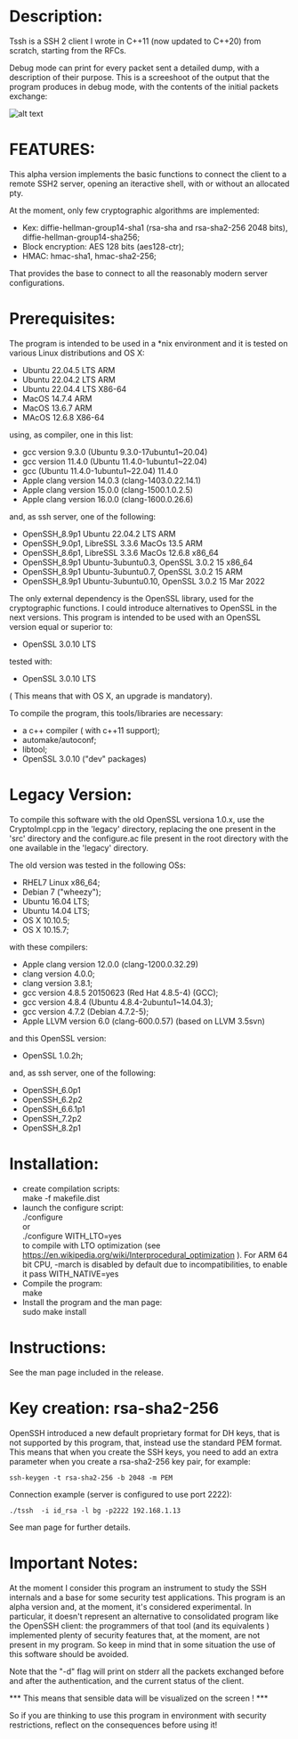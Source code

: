 Description:
============

Tssh is a SSH 2 client I wrote in C++11 (now updated to C++20) from scratch, starting from the RFCs.

Debug mode can print for every packet sent a detailed dump, with a description of their purpose. This is a screeshoot of the output that the program produces in debug mode, with the contents of the initial packets exchange:

![alt text](screenshoots/handshake.png "Tssh screenshoot")

FEATURES:
=========

This alpha version implements the basic functions to connect the client to a remote SSH2 server, opening an iteractive shell, with or without an allocated pty.

At the moment, only few cryptographic algorithms are implemented:

- Kex: diffie-hellman-group14-sha1 (rsa-sha and rsa-sha2-256 2048 bits), diffie-hellman-group14-sha256;
- Block encryption: AES 128 bits (aes128-ctr);
- HMAC: hmac-sha1, hmac-sha2-256;

That provides the base to connect to all the reasonably modern server configurations.

Prerequisites:
==============

The program is intended to be used in a *nix environment and it is tested on various Linux distributions and OS X:

- Ubuntu 22.04.5 LTS  ARM
- Ubuntu 22.04.2 LTS  ARM
- Ubuntu 22.04.4 LTS  X86-64
- MacOS  14.7.4       ARM 
- MacOS  13.6.7       ARM 
- MAcOS  12.6.8       X86-64

using, as compiler, one in this list:

- gcc version 9.3.0 (Ubuntu 9.3.0-17ubuntu1~20.04)
- gcc version 11.4.0 (Ubuntu 11.4.0-1ubuntu1~22.04) 
- gcc (Ubuntu 11.4.0-1ubuntu1~22.04) 11.4.0
- Apple clang version 14.0.3 (clang-1403.0.22.14.1)
- Apple clang version 15.0.0 (clang-1500.1.0.2.5)
- Apple clang version 16.0.0 (clang-1600.0.26.6)

and, as ssh server, one of the following:

- OpenSSH_8.9p1  Ubuntu 22.04.2 LTS                 ARM
- OpenSSH_9.0p1, LibreSSL 3.3.6  MacOs  13.5        ARM
- OpenSSH_8.6p1, LibreSSL 3.3.6  MacOs  12.6.8      x86_64
- OpenSSH_8.9p1 Ubuntu-3ubuntu0.3, OpenSSL 3.0.2 15 x86_64
- OpenSSH_8.9p1 Ubuntu-3ubuntu0.7, OpenSSL 3.0.2 15 ARM      
- OpenSSH_8.9p1 Ubuntu-3ubuntu0.10, OpenSSL 3.0.2 15 Mar 2022

The only external dependency is the OpenSSL library, used for the cryptographic functions.
I could introduce alternatives to OpenSSL in the next versions.
This program is intended to be used with an OpenSSL version equal or superior to:

- OpenSSL 3.0.10 LTS

tested  with:

- OpenSSL 3.0.10 LTS

( This means that with OS X, an upgrade is mandatory).

To compile the program, this tools/libraries are necessary:

- a c++ compiler ( with c++11 support);
- automake/autoconf;
- libtool;
- OpenSSL 3.0.10 ("dev" packages) 

Legacy Version:
===============

To compile this software with the old OpenSSL versiona 1.0.x, use the CryptoImpl.cpp in the 'legacy' directory, replacing the one present in the 'src' directory and the configure.ac file present in the root directory with the one available in the 'legacy' directory.

The old version was tested in the following OSs:

- RHEL7 Linux  x86_64;
- Debian 7 ("wheezy");
- Ubuntu 16.04 LTS;
- Ubuntu 14.04 LTS;
- OS X 10.10.5;
- OS X 10.15.7;

with these compilers:

- Apple clang version 12.0.0 (clang-1200.0.32.29)
- clang version 4.0.0;
- clang version 3.8.1;
- gcc version 4.8.5 20150623 (Red Hat 4.8.5-4) (GCC);
- gcc version 4.8.4 (Ubuntu 4.8.4-2ubuntu1~14.04.3);
- gcc version 4.7.2 (Debian 4.7.2-5);
- Apple LLVM version 6.0 (clang-600.0.57) (based on LLVM 3.5svn)

and this OpenSSL version:

- OpenSSL 1.0.2h;

and, as ssh server, one of the following:

- OpenSSH_6.0p1
- OpenSSH_6.2p2
- OpenSSH_6.6.1p1
- OpenSSH_7.2p2
- OpenSSH_8.2p1 


Installation:
=============

- create compilation scripts:<BR>
  make -f makefile.dist
- launch the configure script:<BR>
  ./configure<BR>
    or<BR>
  ./configure WITH_LTO=yes<BR>
    to compile with LTO optimization (see https://en.wikipedia.org/wiki/Interprocedural_optimization ).
    For ARM 64 bit CPU, -march is disabled by default due to incompatibilities, to enable it pass WITH_NATIVE=yes
- Compile the program:<BR>
  make
- Install the program and the man page:<BR>
  sudo make install

Instructions:
=============

See the man page included in the release.

Key creation: rsa-sha2-256 
==========================

OpenSSH introduced a new default proprietary format for DH keys, that is not supported by this program, that, instead use the standard PEM format.
This means that when you create the SSH keys, you need to add an extra parameter when you create a rsa-sha2-256 key pair, for example:
```shell
ssh-keygen -t rsa-sha2-256 -b 2048 -m PEM
```
Connection example (server is configured to use port 2222):
```shell
./tssh  -i id_rsa -l bg -p2222 192.168.1.13
```
See man page for further details.

Important Notes:
================

At the moment I consider this program an instrument to study the SSH internals and a base for some security test applications.
This program is an alpha version and, at the moment, it's considered experimental. In particular, it doesn't represent an alternative to consolidated program like the OpenSSH client: the programmers of that tool (and its equivalents ) implemented plenty of security features that, at the moment, are not present in my program. So keep in mind that in some situation the use of this software should be avoided.

Note that the "-d" flag will print on stderr all the packets exchanged before and after the authentication, and the current status of the client. 

*** This means that sensible data will be visualized on the screen ! *** 

So if you are thinking to use this program in environment with security restrictions,  reflect on the consequences before using it!


